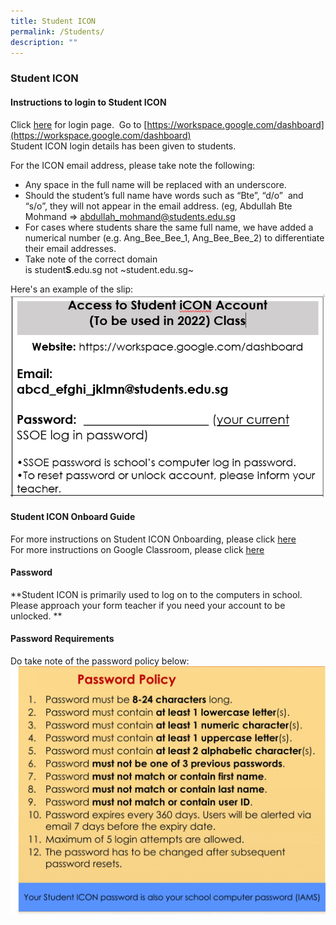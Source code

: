 ```yaml
---
title: Student ICON
permalink: /Students/
description: ""
---
```

### Student ICON

#### Instructions to login to Student ICON

Click [here](https://workspace.google.com/dashboard) for login page.  Go to [https://workspace.google.com/dashboard](https://workspace.google.com/dashboard)  <br>
Student ICON login details has been given to students.

For the ICON email address, please take note the following:  

*   Any space in the full name will be replaced with an underscore.
*   Should the student’s full name have words such as “Bte”, “d/o”  and “s/o”, they will not appear in the email address. (eg, Abdullah Bte Mohmand => [abdullah_mohmand@students.edu.sg](abdullah_mohmand@students.edu.sg)
*   For cases where students share the same full name, we have added a numerical number (e.g. Ang\_Bee\_Bee\_1, Ang\_Bee\_Bee\_2) to differentiate their email addresses.
*   Take note of the correct domain is student**S**.edu.sg not ~student.edu.sg~

Here's an example of the slip:
![](/images/slip.png)

#### Student ICON Onboard Guide
For more instructions on Student ICON Onboarding, please click [here](https://tinyurl.com/ICONckps2021) <br>
For more instructions on Google Classroom, please click [here](/files/Student%20iCON%20-%20Student%20EDM%20-%20Introducing%20Google%20Classroom_3%20ways%20to%20join%20Google%20classroom.pdf)

#### Password
**Student ICON is primarily used to log on to the computers in school. Please approach your form teacher if you need your account to be unlocked. **

#### Password Requirements
Do take note of the password policy below:
![](/images/Student%20iCON%20-%20Password%20Requirements.jpg)


